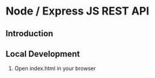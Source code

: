 # Node / Express JS REST API

## Introduction


## Local Development
1. Open index.html in your browser